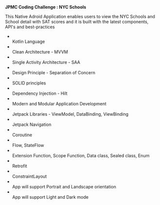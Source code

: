 **JPMC Coding Challenge : NYC Schools**

This Native Adroid Application enables users to view the NYC Schools and School detail with SAT scores and it is built with the latest components, API's and best-practices
- <br> Kotlin Language
- <br> Clean Architecture - MVVM
- <br> Single Activity Architecture - SAA
- <br> Design Principle - Separation of Concern
- <br> SOLID principles
- <br> Dependency Injection - Hilt
- <br> Modern and Modular Application Development
- <br> Jetpack Libraries - ViewModel, DataBinding, ViewBinding
- <br> Jetpack Navigation
- <br> Coroutine
- <br> Flow, StateFlow
- <br> Extension Function, Scope Function, Data class, Sealed class, Enum
- <br> Retrofit
- <br> ConstraintLayout
- <br> App will support Portrait and Landscape orientation
- <br> App will support Light and Dark mode

